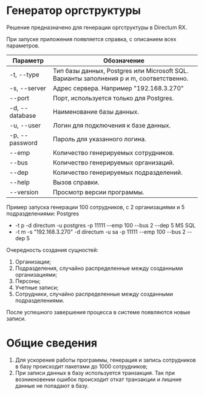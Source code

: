 # Генератор оргструктуры
Решение предназначено для генерации оргструктуры в Directum RX.

При запуске приложения появляется справка, с описанием всех параметров.


| Параметр       | Обозначение                                                                             |
|----------------|-----------------------------------------------------------------------------------------|
| -t, --type     | Тип базы данных, Postgres или Microsoft SQL. Варианты заполнения p и m, соответственно. |
| -s, --server   | Адрес сервера. Например "192.168.3.270"                                                 |
| --port         | Порт, используется только для Postgres.                                                 |
| -d, --database | Наименование базы данных.                                                               |
| -u, --user     | Логин для подключения к базе данных.                                                    |
| -p, --password | Пароль для указанного логина.                                                           |
| --emp          | Количество генерируемых сотрудников.                                                    |
| --bus          | Количество генерируемых организаций.                                                    |
| --dep          | Количество генерируемых подразделений.                                                  |
| --help         | Вызов справки.                                                                          |
| --version      | Просмотр версии программы.                                                              |

Пример запуска генерации 100 сотрудников, с 2 организациями и 5 подразделениями:
Postgres
* -t p -d directum -u postgres -p 11111 --emp 100 --bus 2 --dep 5
MS SQL
* -t m -s "192.168.3.270" -d directum -u sa -p 11111 --emp 100 --bus 2 --dep 5

Очередность создания сущностей:

1.  Организации;
2.  Подразделения, случайно распределенные между созданными организациями;
3.  Персоны;
4.  Учетные записи;
5.  Сотрудники, случайно распределенные между созданными подразделениями.

После успешного завершения процесса в системе появляются новые записи.

# Общие сведения

1.  Для ускорения работы программы, генерация и запись сотрудников в базу происходит пакетами до 1000 сотрудников;
2.  При записи данных в базу используется транзакция. Так при возникновении ошибок происходит откат транзакции и лишние данные не попадают в базу.
